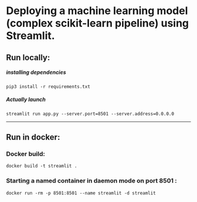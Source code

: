# Deploying a machine learning model (complex scikit-learn pipeline) using Streamlit.

## Run locally:

##### installing dependencies
``` pip3 install -r requirements.txt ```   

##### Actually launch  
``` streamlit run app.py --server.port=8501 --server.address=0.0.0.0 ```    
   
------------------------------------------------------------------  

## Run in docker:

### Docker build:

``` docker build -t streamlit . ```  
  
### Starting a named container in daemon mode on port 8501 :

``` docker run -rm -p 8501:8501 --name streamlit -d streamlit ``` 

